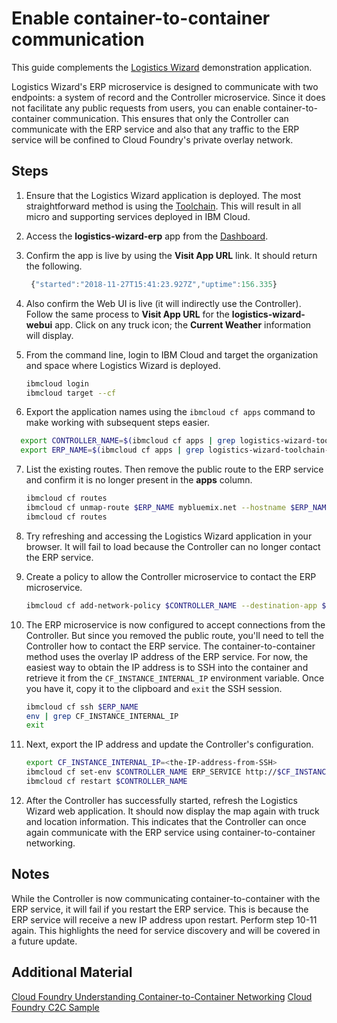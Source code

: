 # Enable container-to-container communication

This guide complements the [Logistics Wizard](https://github.com/IBM-Cloud/logistics-wizard) demonstration application.

Logistics Wizard's ERP microservice is designed to communicate with two endpoints: a system of record and the Controller microservice. Since it does not facilitate any public requests from users, you can enable container-to-container communication. This ensures that only the Controller can communicate with the ERP service and also that any traffic to the ERP service will be confined to Cloud Foundry's private overlay network.

## Steps

1. Ensure that the Logistics Wizard application is deployed. The most straightforward method is using the [Toolchain](https://github.com/IBM-Cloud/logistics-wizard-toolchain). This will result in all micro and supporting services deployed in IBM Cloud.

2. Access the **logistics-wizard-erp** app from the [Dashboard](https://console.bluemix.net/dashboard/apps).

3. Confirm the app is live by using the **Visit App URL** link. It should return the following.

   ```javascript
    {"started":"2018-11-27T15:41:23.927Z","uptime":156.335}
   ```

4. Also confirm the Web UI is live (it will indirectly use the Controller). Follow the same process to **Visit App URL** for the **logistics-wizard-webui** app. Click on any truck icon; the **Current Weather** information will display.

5. From the command line, login to IBM Cloud and target the organization and space where Logistics Wizard is deployed.

    ```sh
    ibmcloud login
    ibmcloud target --cf
    ```

6. Export the application names using the `ibmcloud cf apps` command to make working with subsequent steps easier.

  ```sh
    export CONTROLLER_NAME=$(ibmcloud cf apps | grep logistics-wizard-toolchain-.*controller | awk '{ print $1 '})
    export ERP_NAME=$(ibmcloud cf apps | grep logistics-wizard-toolchain-.*erp | awk '{ print $1 '})
  ```

7. List the existing routes. Then remove the public route to the ERP service and confirm it is no longer present in the **apps** column.

    ```sh
    ibmcloud cf routes
    ibmcloud cf unmap-route $ERP_NAME mybluemix.net --hostname $ERP_NAME
    ibmcloud cf routes
    ```

8. Try refreshing and accessing the Logistics Wizard application in your browser. It will fail to load because the Controller can no longer contact the ERP service.

9. Create a policy to allow the Controller microservice to contact the ERP microservice.

    ```sh
    ibmcloud cf add-network-policy $CONTROLLER_NAME --destination-app $ERP_NAME --port 8080 --protocol tcp
    ```

10. The ERP microservice is now configured to accept connections from the Controller. But since you removed the public route, you'll need to tell the Controller how to contact the ERP service. The container-to-container method uses the overlay IP address of the ERP service. For now, the easiest way to obtain the IP address is to SSH into the container and retrieve it from the `CF_INSTANCE_INTERNAL_IP` environment variable. Once you have it, copy it to the clipboard and `exit` the SSH session.

    ```sh
    ibmcloud cf ssh $ERP_NAME
    env | grep CF_INSTANCE_INTERNAL_IP
    exit
    ```

11. Next, export the IP address and update the Controller's configuration.

    ```sh
    export CF_INSTANCE_INTERNAL_IP=<the-IP-address-from-SSH>
    ibmcloud cf set-env $CONTROLLER_NAME ERP_SERVICE http://$CF_INSTANCE_INTERNAL_IP:8080
    ibmcloud cf restart $CONTROLLER_NAME
    ```

12. After the Controller has successfully started, refresh the Logistics Wizard web application. It should now display the map again with truck and location information. This indicates that the Controller can once again communicate with the ERP service using container-to-container networking.

## Notes

While the Controller is now communicating container-to-container with the ERP service, it will fail if you restart the ERP service. This is because the ERP service will receive a new IP address upon restart. Perform step 10-11 again. This highlights the need for service discovery and will be covered in a future update.

## Additional Material

[Cloud Foundry Understanding Container-to-Container Networking](https://docs.cloudfoundry.org/concepts/understand-cf-networking.html)
[Cloud Foundry C2C Sample](https://github.com/cloudfoundry/cf-networking-examples/blob/master/docs/c2c-no-service-discovery.md)